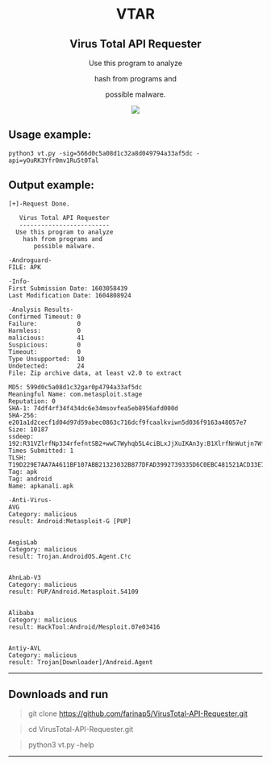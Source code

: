 <h1 align="center">VTAR</h1>
<h2 align="center">Virus Total API Requester</h2>
<p align="center">Use this program to analyze</p>
<p align="center">hash from programs and</p>
<p align="center">possible malware.</p>
<p align="center"> 
   <img src="https://img.shields.io/badge/language-python-blue.svg">
</p>

## Usage example:
```
python3 vt.py -sig=566d0c5a08d1c32a8d049794a33af5dc -api=yOuRK3Yfr0mv1Ru5t0Tal
```
## Output example:
```
[+]-Request Done.

   Virus Total API Requester
   -------------------------
  Use this program to analyze 
    hash from programs and 
       possible malware.    
    
-Androguard-
FILE: APK

-Info-
First Submission Date: 1603058439
Last Modification Date: 1604808924

-Analysis Results-
Confirmed Timeout: 0
Failure:           0
Harmless:          0
malicious:         41
Suspicious:        0
Timeout:           0
Type Unsupported:  10
Undetected:        24
File: Zip archive data, at least v2.0 to extract 

MD5: 599d0c5a08d1c32gar0p4794a33af5dc
Meaningful Name: com.metasploit.stage
Reputation: 0
SHA-1: 74df4rf34f434dc6e34msovfea5eb8956afd000d
SHA-256: e201a1d2cecf1d04d97d59abec0863c716dcf9fcaalkviwn5d036f9163a48057e7
Size: 10187
ssdeep: 192:R31VZlrfNp334rfefntSB2+wwC7Wyhqb5L4ciBLxJjXuIKAn3y:B1XlrfNnWutjn7Wf2BdJjXty
Times Submitted: 1
TLSH: T19D229E7AA7A4611BF107ABB21323032B877DFAD3992739335D6C0EBC481521ACD33E764A
Tag: apk
Tag: android
Name: apkanali.apk

-Anti-Virus-
AVG
Category: malicious
result: Android:Metasploit-G [PUP]


AegisLab
Category: malicious
result: Trojan.AndroidOS.Agent.C!c


AhnLab-V3
Category: malicious
result: PUP/Android.Metasploit.54109


Alibaba
Category: malicious
result: HackTool:Android/Mesploit.07e03416


Antiy-AVL
Category: malicious
result: Trojan[Downloader]/Android.Agent

```
---

## Downloads and run

> git clone https://github.com/farinap5/VirusTotal-API-Requester.git

> cd VirusTotal-API-Requester.git

> python3 vt.py -help

---
